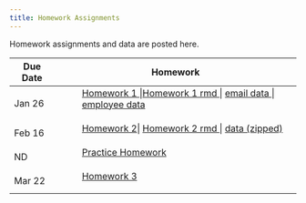 ```yaml
---
title: Homework Assignments
---
```

<p>
Homework assignments and data are posted here.
</p>
<div>
  <table class="table table-striped table-hover">
    <thead>
      <tr>
        <th>Due Date</th>
        <th>Homework</th>
       </tr>
    </thead>
    <tbody>
      <tr>
        <td>Jan 26</td>
        <td>
          <dl>
          <dd><a href="../materials/homeworks/POL2578_homework01.html" target=_blank>Homework 1 </a>|<a href="../materials/homeworks/POL2578_homework01.Rmd" target=_blank>Homework 1 rmd </a>| <a href="../materials/homeworks/emailnet.csv" target=_blank> email data </a>|<a href="../materials/homeworks/EmployeeRecords.csv" target=_blank> employee data</a>
          </dd>
          </dl>
        </td>
      </tr>
      <tr>
        <td>Feb 16</td>
        <td>
          <dl>
          <dd><a href="../materials/homeworks/POL2578_homework02.html" target=_blank>Homework 2</a>| <a href="../materials/homeworks/POL2578_homework02.rmd" target=_blank>Homework 2 rmd </a>| <a href="../materials/homeworks/hw2_data.zip" target=_blank> data (zipped) </a>
          </dd>
          </dl>
        </td>
       </tr>
       <tr>
        <td>ND</td>
        <td>
          <dl>
          <dd><a href="../materials/homeworks/homework02.Rmd" target=_blank> Practice Homework </a>
          </dd>
          </dl>
        </td>
       </tr>
       <tr>
        <td>Mar 22</td>
        <td>
          <dl>
          <dd><a href="../materials/homeworks/POL2578_homework03.Rmd" target=_blank> Homework 3</a>
          </dd>
          </dl>
        </td>
       </tr>
      </tbody>
  </table>
</div>
